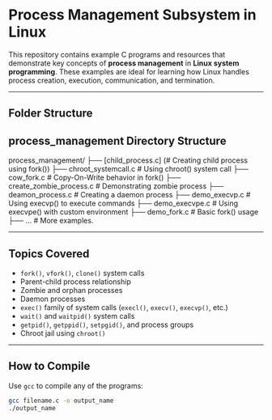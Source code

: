 #  Process Management Subsystem in Linux

This repository contains example C programs and resources that demonstrate key concepts of **process management** in **Linux system programming**. These examples are ideal for learning how Linux handles process creation, execution, communication, and termination.

---

##  Folder Structure
##  process_management Directory Structure



process_management/
├── [child_process.c] (# Creating child process using fork())
├── chroot_systemcall.c # Using chroot() system call
├── cow_fork.c # Copy-On-Write behavior in fork()
├── create_zombie_process.c # Demonstrating zombie process
├── deamon_process.c # Creating a daemon process
├── demo_execvp.c # Using execvp() to execute commands
├── demo_execvpe.c # Using execvpe() with custom environment
├── demo_fork.c # Basic fork() usage
├── ... # More examples.


---

##  Topics Covered

- `fork()`, `vfork()`, `clone()` system calls
- Parent-child process relationship
- Zombie and orphan processes
- Daemon processes
- `exec()` family of system calls (`execl()`, `execv()`, `execvp()`, etc.)
- `wait()` and `waitpid()` system calls
- `getpid()`, `getppid()`, `setpgid()`, and process groups
- Chroot jail using `chroot()`

---

##  How to Compile

Use `gcc` to compile any of the programs:

```bash
gcc filename.c -o output_name
./output_name

